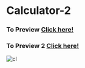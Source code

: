 # Calculator-2

### To Preview [Click here!](https://ahmed-abdelghafar.github.io/Calculator-2/)
### To Preview 2 [Click here!](https://calculator511.tiiny.site/)


![cl](https://github.com/Ahmed-Abdelghafar/Calculator-2/assets/108437358/08082b44-9c9c-40d8-a106-13de4f96970a)
